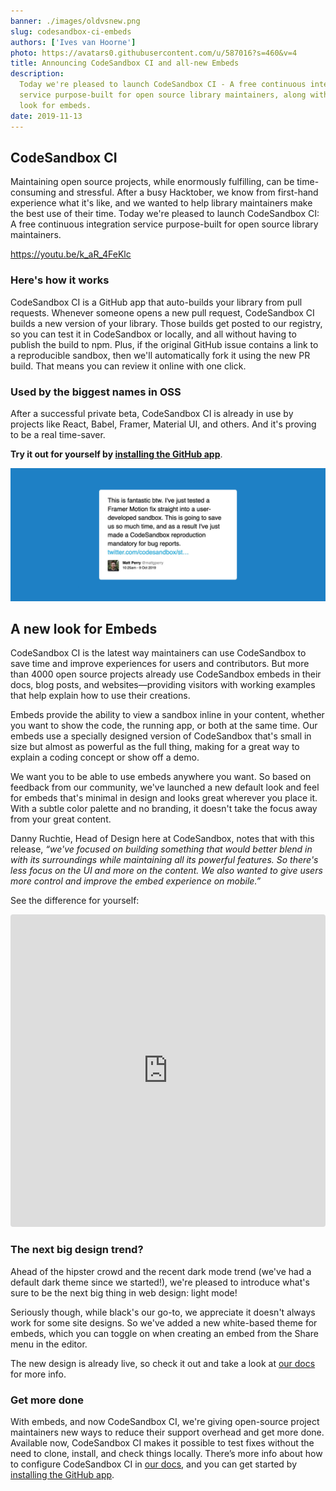 ```yaml
---
banner: ./images/oldvsnew.png
slug: codesandbox-ci-embeds
authors: ['Ives van Hoorne']
photo: https://avatars0.githubusercontent.com/u/587016?s=460&v=4
title: Announcing CodeSandbox CI and all-new Embeds
description:
  Today we're pleased to launch CodeSandbox CI - A free continuous integration
  service purpose-built for open source library maintainers, along with a new
  look for embeds.
date: 2019-11-13
---
```


## CodeSandbox CI

Maintaining open source projects, while enormously fulfilling, can be
time-consuming and stressful. After a busy Hacktober, we know from first-hand
experience what it's like, and we wanted to help library maintainers make the
best use of their time. Today we're pleased to launch CodeSandbox CI: A free
continuous integration service purpose-built for open source library
maintainers.

https://youtu.be/k_aR_4FeKlc

### Here's how it works

CodeSandbox CI is a GitHub app that auto-builds your library⁠ from pull
requests. Whenever someone opens a new pull request, CodeSandbox CI builds a new
version of your library. Those builds get posted to our registry, so you can
test it in CodeSandbox or locally, and all without having to publish the build
to npm⁠. Plus, if the original GitHub issue contains a link to a reproducible
sandbox, then we'll automatically fork it using the new PR build. That means you
can review it online with one click.

### Used by the biggest names in OSS

After a successful private beta, CodeSandbox CI is already in use by projects
like React, Babel, Framer, Material UI, and others. And it's proving to be a
real time-saver.

**Try it out for yourself by
[installing the GitHub app](https://github.com/apps/codesandbox)**.

[![Framer tweet](./images/mattgperry_tweet_1181863225756934144.png)](https://twitter.com/mattgperry/status/1181863225756934144?s=20)

## A new look for Embeds

CodeSandbox CI is the latest way maintainers can use CodeSandbox to save time
and improve experiences for users and contributors. But more than 4000 open
source projects already use CodeSandbox embeds in their docs, blog posts, and
websites—providing visitors with working examples that help explain how to use
their creations.

Embeds provide the ability to view a sandbox inline in your content, whether you
want to show the code, the running app, or both at the same time. Our embeds use
a specially designed version of CodeSandbox that's small in size but almost as
powerful as the full thing, making for a great way to explain a coding concept
or show off a demo.

We want you to be able to use embeds anywhere you want. So based on feedback
from our community, we've launched a new default look and feel for embeds that's
minimal in design and looks great wherever you place it. With a subtle color
palette and no branding, it doesn't take the focus away from your great content.

Danny Ruchtie, Head of Design here at CodeSandbox, notes that with this release,
_“we've focused on building something that would better blend in with its
surroundings while maintaining all its powerful features. So there's less focus
on the UI and more on the content. We also wanted to give users more control and
improve the embed experience on mobile.”_

See the difference for yourself:

<iframe
  src="https://codesandbox.io/embed/new?fontsize=14"
  style="width:100%; height:500px; border:0; border-radius: 4px; overflow:hidden;"
  title="new"
  allow="geolocation; microphone; camera; midi; vr; accelerometer; gyroscope; payment; ambient-light-sensor; encrypted-media; usb"
  sandbox="allow-modals allow-forms allow-popups allow-scripts allow-same-origin"
></iframe>

### The next big design trend?

Ahead of the hipster crowd and the recent dark mode trend (we've had a default
dark theme since we started!), we're pleased to introduce what's sure to be the
next big thing in web design: light mode!

Seriously though, while black's our go-to, we appreciate it doesn't always work
for some site designs. So we've added a new white-based theme for embeds, which
you can toggle on when creating an embed from the Share menu in the editor.

The new design is already live, so check it out and take a look at
[our docs](https://codesandbox.io/docs/embedding) for more info.

### Get more done

With embeds, and now CodeSandbox CI, we're giving open-source project
maintainers new ways to reduce their support overhead and get more done.
Available now, CodeSandbox CI makes it possible to test fixes without the need
to clone, install, and check things locally. There’s more info about how to
configure CodeSandbox CI in [our docs](https://u2edh.csb.app/docs.html), and you
can get started by
[installing the GitHub app](https://github.com/apps/codesandbox).

